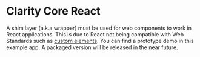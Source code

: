 # Clarity Core React

A shim layer (a.k.a wrapper) must be used for web components to work in React
applications. This is due to React not being compatible with Web Standards such
as [custom elements](https://custom-elements-everywhere.com). You can find a
prototype demo in this example app. A packaged version will be released in the
near future.